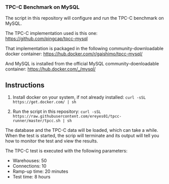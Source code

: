### TPC-C Benchmark on MySQL

The script in this repository will configure and run the TPC-C benchmark on MySQL.

The TPC-C implementation used is this one: https://github.com/pingcap/tpcc-mysql

That implementation is packaged in the following community-downloadable docker container: https://hub.docker.com/r/gaishimo/tpcc-mysql/

And MySQL is installed from the official MySQL community-doenloadable container: https://hub.docker.com/_/mysql/

## Instructions

1. Install docker on your system, if not already installed:
`curl -sSL https://get.docker.com/ | sh`

2. Run the script in this repository:
`curl -sSL https://raw.githubusercontent.com/ereyes01/tpcc-runner/master/tpcc.sh | sh`

The database and the TPC-C data will be loaded, which can take a while. When the test is started, the scrip will terminate and its output will tell you how to monitor the test and view the results.

The TPC-C test is executed with the following parameters:

- Warehouses: 50
- Connections: 10
- Ramp-up time: 20 minutes
- Test time: 8 hours
